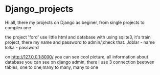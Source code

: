 # Django_projects
Hi all, there my projects on Django as beginer, from single projects to complex one

the project 'ford' use little html and database with using sqlite3, it's train project, there my name and password to admin/,check that.
Joblar - name  lolka - password

on http://127.0.0.1:8000/ you can see cool picture, all information about database you can see on django admin, there i use 3 connection beetwen tables, one to one,many to many, many to one
